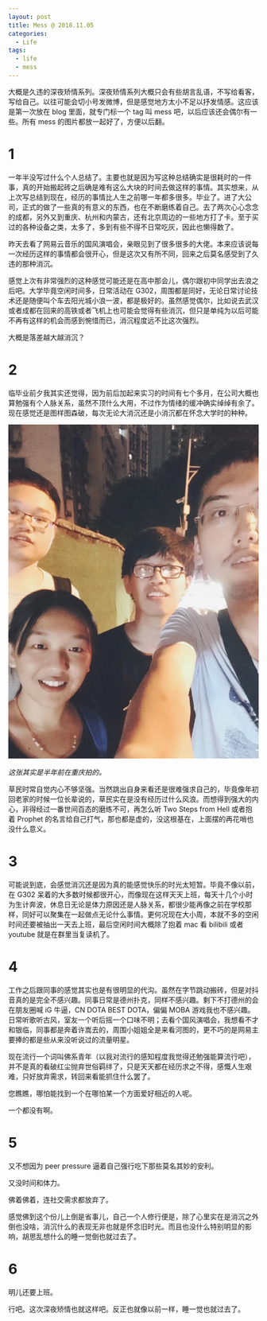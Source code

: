 ```yaml
---
layout: post
title: Mess @ 2018.11.05
categories:
  - Life
tags:
  - life
  - mess
---
```


大概是久违的深夜矫情系列。深夜矫情系列大概只会有些胡言乱语，不写给看客，写给自己。以往可能会切小号发微博，但是感觉地方太小不足以抒发情感。这应该是第一次放在 blog 里面，就专门标一个 tag 叫 mess 吧，以后应该还会偶尔有一些。所有 mess 的图片都放一起好了，方便以后翻。

# 1

一年半没写过什么个人总结了。主要也就是因为写这种总结确实是很耗时的一件事，真的开始搬起砖之后确是难有这么大块的时间去做这样的事情。其实想来，从上次写总结到现在，经历的事情比人生之前哪一年都多很多。毕业了。进了大公司，正式的做了一些真的有意义的东西，也在不断磨练着自己。去了两次心心念念的成都，另外又到重庆、杭州和内蒙古，还有北京周边的一些地方打了卡。至于买过的各种设备之类，太多了，多到有些不得不日常吃灰，因此也懒得数了。

昨天去看了网易云音乐的国风演唱会，亲眼见到了很多很多的大佬。本来应该说每一次经历这样的事情都会很开心，但是这次又有所不同，回来之后莫名感受到了久违的那种消沉。

感觉上次有非常强烈的这种感觉可能还是在高中那会儿，偶尔跟初中同学出去浪之后吧。大学毕竟空闲时间多，日常活动在 G302，周围都是同好，无论日常讨论技术还是随便叫个车去阳光城小浪一波，都是极好的。虽然感觉偶尔，比如说去武汉或者成都在回来的高铁或者飞机上也可能会觉得有些消沉，但只是单纯为以后可能不再有这样的机会而感到惋惜而已，消沉程度远不比这次强烈。

大概是落差越大越消沉？

# 2

临毕业前夕我其实还觉得，因为前后加起来实习的时间有七个多月，在公司大概也算勉强有个人脉关系，虽然不顶什么大用，不过作为情绪的缓冲确实绰绰有余了。现在感觉还是图样图森破，每次无论大消沉还是小消沉都在怀念大学时的种种。

![](../assets/images/mess/1.jpg)

*这张其实是半年前在重庆拍的。*

草民时常自觉内心不够坚强。当然跳出自身来看还是很难强求自己的，毕竟像年初回老家的时候一位长辈说的，草民实在是没有经历过什么风浪。而想得到强大的内心，非得经过一番世间百态的磨练不可，再怎么听 Two Steps from Hell 或者抱着 Prophet 的名言给自己打气，那也都是虚的，没这根基在，上面摆的再花哨也没什么意义。

# 3

可能说到底，会感觉消沉还是因为真的能感觉快乐的时光太短暂。毕竟不像以前，在 G302 呆着的大多数时候都很开心，而像现在这样天天上班，每天十几个小时为生计奔波，休息日无论是体力原因还是人脉关系，都很少能再像之前在学校那样，同好可以聚集在一起做点无论什么事情。更何况现在大小周，本就不多的空闲时间还要被抽出一天去上班，最后空闲时间大概除了抱着 mac 看 bilibili 或者 youtube 就是在群里当复读机了。

# 4

工作之后跟同事的感觉其实也是有很明显的代沟。虽然在字节跳动搬砖，但是对抖音真的是完全不感兴趣。同事日常是德州扑克，同样不感兴趣。剩下不打德州的会在朋友圈喊 iG 牛逼，CN DOTA BEST DOTA，偏偏 MOBA 游戏我也不感兴趣。日常听歌听古风，室友一个听后摇一个口味不明；去看个国风演唱会，我想看不才和银临，同事都是奔着许嵩去的，周围小姐姐全是来看河图的，更不巧的是网易主要捧的都是些从来没听说过的流量明星。

现在流行一个词叫佛系青年（以我对流行的感知程度我觉得还勉强能算流行吧），并不是真的看破红尘抛弃世俗羁绊了，只是天天都在经历求之不得，感慨人生艰难，只好放弃需求，转回来看能抓住什么罢了。

您瞧瞧，哪怕能找到一个在哪怕某一个方面爱好相近的人呢。

一个都没有啊。

# 5

又不想因为 peer pressure 逼着自己强行吃下那些莫名其妙的安利。

又没时间和体力。

佛着佛着，连社交需求都放弃了。

感觉佛到这个份儿上倒是省事儿，自己一个人修行便是，除了心里实在是消沉之外倒也没啥，消沉什么的表现无非也就是怀念旧时光。而且也没什么特别明显的影响，胡思乱想什么的睡一觉倒也就过去了。

# 6

明儿还要上班。

行吧。这次深夜矫情也就这样吧。反正也就像以前一样，睡一觉也就过去了。